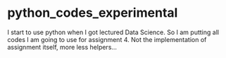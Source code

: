 # python_codes_experimental

I start to use python when I got lectured Data Science. So I am putting all codes I am going to use for assignment 4. Not the implementation of assignment itself, more less helpers...
